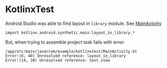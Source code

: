 # KotlinxTest

Android Studio was able to find layout in `library` module.
See [MainActivity](https://github.com/mjurkus/KotlinxTest/blob/master/app/src/main/java/com/example/kotlinxtest/MainActivity.kt)

`import kotlinx.android.synthetic.main.layout_in_library.*`

But, when trying to assemble project task fails with error:
```
/app/src/main/java/com/example/kotlinxtest/MainActivity.kt
Error:(6, 40) Unresolved reference: layout_in_library
Error:(14, 10) Unresolved reference: text_view
```

